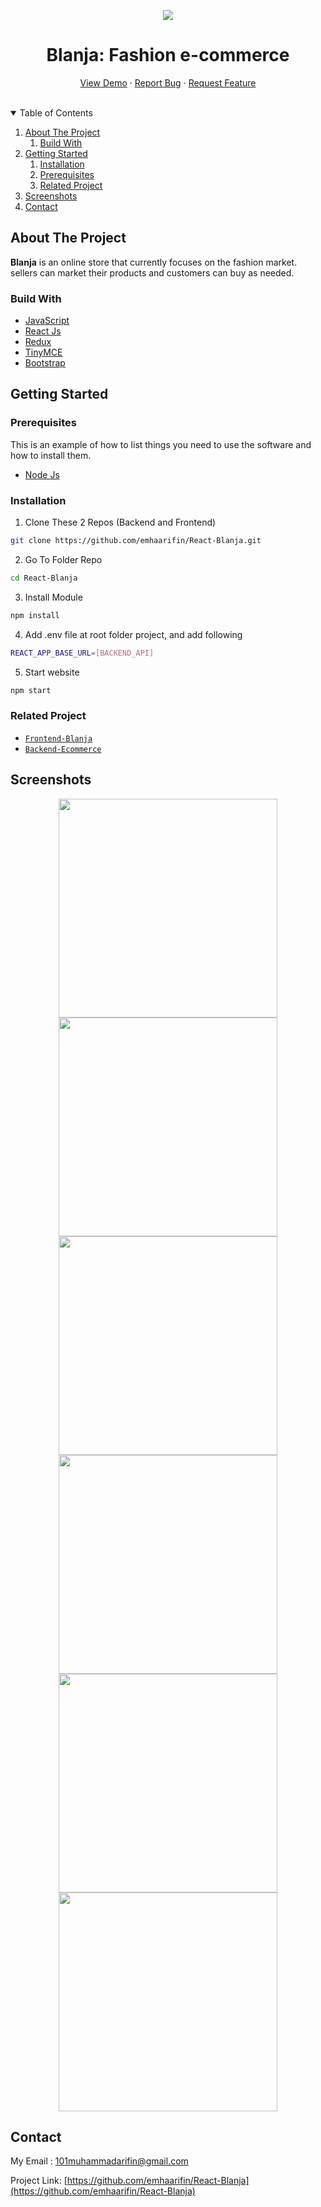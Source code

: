 <p align="center">
   <img src="https://res.cloudinary.com/dnv-images/image/upload/v1631599120/Blanja%20com/blanja_pdgveq.svg">
</p>
<h1 align="center">Blanja: Fashion e-commerce</h1>

<p align="center">
    <a href="https://bit.ly/blanja-netlify">View Demo</a>
    ·
    <a href="https://github.com/emhaarifin/React-Blanja/issues">Report Bug</a>
    ·
    <a href="https://github.com/emhaarifin/React-Blanja/pulls">Request Feature</a>
</p>
<br/>

<!-- TABLE OF CONTENTS -->
<details open="open">
  <summary>Table of Contents</summary>
  <ol>
    <li>
      <a href="#about-the-project">About The Project</a>
        <ol>
            <li>
                <a href="#build-with">Build With</a>
            </li>
        </ol>
    </li>
    <li>
      <a href="#getting-started">Getting Started</a>
      <ol>
        <li>
          <a href="#installation">Installation</a>
        </li>
        <li>
          <a href="#prerequisites">Prerequisites</a>
        </li>
        <li>
          <a href="#related-project">Related Project</a>
        </li>
      </ol>
    </li>
    <li><a href="#screenshots">Screenshots</a></li>
    <li><a href="#contact">Contact</a></li>
  </ol>
</details>

<!-- ABOUT THE PROJECT -->

## About The Project

<b>Blanja</b> is an online store that currently focuses on the fashion market. sellers can market their products and customers can buy as needed.

### Build With
* [JavaScript](https://www.javascript.com/)
* [React Js](https://reactjs.org/)
* [Redux](https://redux.js.org/)
* [TinyMCE](https://www.tiny.cloud/)
* [Bootstrap](https://getbootstrap.com/)

## Getting Started

### Prerequisites

This is an example of how to list things you need to use the software and how to install them.
* [Node Js](https://nodejs.org/en/download/)

### Installation

1. Clone These 2 Repos (Backend and Frontend)
```sh
git clone https://github.com/emhaarifin/React-Blanja.git
```
2. Go To Folder Repo
```sh
cd React-Blanja
```
3. Install Module
```sh
npm install
```
4. Add .env file at root folder project, and add following
```sh
REACT_APP_BASE_URL=[BACKEND_API]
```
5. Start website
```sh
npm start
```

### Related Project
* [`Frontend-Blanja`](https://github.com/emhaarifin/React-Blanja)
* [`Backend-Ecommerce`](https://github.com/emhaarifin/ecommerce-api)

## Screenshots

<div align="center">
    <img width="350" src="https://res.cloudinary.com/emhaarifin/image/upload/v1632211658/Screen_Shot_2021-09-21_at_15.06.48_nvak0u.png">   
    <img width="350" src="https://res.cloudinary.com/emhaarifin/image/upload/v1632211658/Screen_Shot_2021-09-21_at_15.06.54_q6d1al.png">
</div>
<div align="center">
    <img width="350" src="https://res.cloudinary.com/emhaarifin/image/upload/v1632168258/Screen_Shot_2021-09-19_at_19.30.34_kkn5dp.png">   
    <img width="350" src="https://res.cloudinary.com/emhaarifin/image/upload/v1632168261/Screen_Shot_2021-09-19_at_19.31.42_kctyh5.png">
</div>
<div align="center">
    <img width="350" src="https://res.cloudinary.com/emhaarifin/image/upload/v1632168251/Screen_Shot_2021-09-19_at_19.30.44_trg5pv.png">
    <img width="350" src="https://res.cloudinary.com/emhaarifin/image/upload/v1632168255/Screen_Shot_2021-09-19_at_19.30.57_bbkipb.png">
</div>

## Contact
My Email : 101muhammadarifin@gmail.com

Project Link: [https://github.com/emhaarifin/React-Blanja](https://github.com/emhaarifin/React-Blanja)

